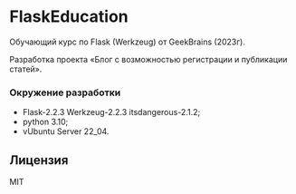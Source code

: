 # FlaskEducation
Обучающий курс по Flask (Werkzeug) от GeekBrains (2023г).

Разработка проекта «Блог с возможностью регистрации и публикации статей».

### Окружение разработки
- Flask-2.2.3 Werkzeug-2.2.3 itsdangerous-2.1.2;
- python 3.10;
- vUbuntu Server 22_04.

## Лицензия
MIT
